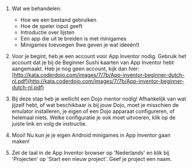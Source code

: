 1. Wat we behandelen:

   * Hoe we een bestand gebruiken
   * Hoe de speler input geeft
   * Introductie over lijsten
   * Een app die uit te breiden is met minigames
   * Minigames toevoegen 9we geven je wat ideeën!\)

2. Voor je begint, heb je een account voor App Inventor nodig. Gebruik het account dat je bij de Beginner Sushi kaarten van App Inventor hebt aangemaakt. Heb je nog geen account, kijk dan hier: [http://kata.coderdojo.com/images/7/7b/App-inventor-beginner-dutch-nl.pdf](http://kata.coderdojo.com/images/7/7b/App-inventor-beginner-dutch-nl.pdf)

3. Bij deze stap heb je wellicht een Dojo mentor nodig! Afhankelijk van wat jijzelf hebt, of wat beschikbaar is bij jouw Dojo, moet je misschien de emulator installeren, je eigen of een Dojo apparaat configureren, of helemaal niets. Welke configuratie je ook moet uitvoeren, klik op de juiste link en volg de instructie.

4. Mooi! Nu kun je je eigen Android minigames in App Inventor gaan maken!

5. Zet de taal in de App Inventor browser op 'Nederlands' en klik bij 'Projecten' op 'Start een nieuw project'. Geef je project een naam.



